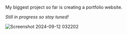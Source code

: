 My biggest project so far is creating a portfolio website. 

*Still in progress so stay tuned!*

![Screenshot 2024-09-12 032202](https://github.com/user-attachments/assets/9477c4f9-5654-4a56-a911-c4ecb277a219)
